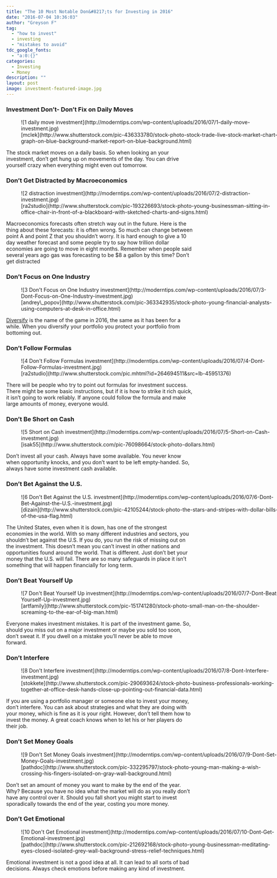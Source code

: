 ```yaml
---
title: "The 10 Most Notable Don&#8217;ts for Investing in 2016"
date: "2016-07-04 10:36:03"
author: "Greyson F"
tag:
  - "how to invest"
  - investing
  - "mistakes to avoid"
tdc_google_fonts:
  - "a:0:{}"
categories:
  - Investing
  - Money
description: ""
layout: post
image: investment-featured-image.jpg
---
```


### Investment Don’t- Don’t Fix on Daily Moves

<figure aria-describedby="caption-attachment-3741" class="wp-caption alignnone" id="attachment_3741" style="width: 700px">![1 daily move investment](http://moderntips.com/wp-content/uploads/2016/07/1-daily-move-investment.jpg)<figcaption class="wp-caption-text" id="caption-attachment-3741">[mclek](http://www.shutterstock.com/pic-436333780/stock-photo-stock-trade-live-stock-market-chart-graph-on-blue-background-market-report-on-blue-background.html)</figcaption></figure>

The stock market moves on a daily basis. So when looking an your investment, don’t get hung up on movements of the day. You can drive yourself crazy when everything might even out tomorrow.

### Don’t Get Distracted by Macroeconomics

<figure aria-describedby="caption-attachment-3742" class="wp-caption alignnone" id="attachment_3742" style="width: 700px">![2 distraction investment](http://moderntips.com/wp-content/uploads/2016/07/2-distraction-investment.jpg)<figcaption class="wp-caption-text" id="caption-attachment-3742">[ra2studio](http://www.shutterstock.com/pic-193226693/stock-photo-young-businessman-sitting-in-office-chair-in-front-of-a-blackboard-with-sketched-charts-and-signs.html)</figcaption></figure>

Macroeconomics forecasts often stretch way out in the future. Here is the thing about these forecasts: it is often wrong. So much can change between point A and point Z that you shouldn’t worry. It is hard enough to give a 10 day weather forecast and some people try to say how trillion dollar economies are going to move in eight months. Remember when people said several years ago gas was forecasting to be $8 a gallon by this time? Don’t get distracted

### Don’t Focus on One Industry

<figure aria-describedby="caption-attachment-3743" class="wp-caption alignnone" id="attachment_3743" style="width: 700px">![3 Don't Focus on One Industry investment](http://moderntips.com/wp-content/uploads/2016/07/3-Dont-Focus-on-One-Industry-investment.jpg)<figcaption class="wp-caption-text" id="caption-attachment-3743">[andrey\_popov](http://www.shutterstock.com/pic-363342935/stock-photo-young-financial-analysts-using-computers-at-desk-in-office.html)</figcaption></figure>

[Diversify](http://www.investmentnews.com/article/20160302/FREE/303029999/warren-buffetts-investing-dos-and-donts) is the name of the game in 2016, the same as it has been for a while. When you diversify your portfolio you protect your portfolio from bottoming out.

### Don’t Follow Formulas

<figure aria-describedby="caption-attachment-3744" class="wp-caption alignnone" id="attachment_3744" style="width: 700px">![4 Don't Follow Formulas investment](http://moderntips.com/wp-content/uploads/2016/07/4-Dont-Follow-Formulas-investment.jpg)<figcaption class="wp-caption-text" id="caption-attachment-3744">[ra2studio](http://www.shutterstock.com/pic.mhtml?id=264694511&src=lb-45951376)</figcaption></figure>

There will be people who try to point out formulas for investment success. There might be some basic instructions, but if it is how to strike it rich quick, it isn’t going to work reliably. If anyone could follow the formula and make large amounts of money, everyone would.

### Don’t Be Short on Cash

<figure aria-describedby="caption-attachment-3745" class="wp-caption alignnone" id="attachment_3745" style="width: 700px">![5 Short on Cash investment](http://moderntips.com/wp-content/uploads/2016/07/5-Short-on-Cash-investment.jpg)<figcaption class="wp-caption-text" id="caption-attachment-3745">[isak55](http://www.shutterstock.com/pic-76098664/stock-photo-dollars.html)</figcaption></figure>

Don’t invest all your cash. Always have some available. You never know when opportunity knocks, and you don’t want to be left empty-handed. So, always have some investment cash available.

### Don’t Bet Against the U.S.

<figure aria-describedby="caption-attachment-3746" class="wp-caption alignnone" id="attachment_3746" style="width: 700px">![6 Don't Bet Against the U.S. investment](http://moderntips.com/wp-content/uploads/2016/07/6-Dont-Bet-Against-the-U.S.-investment.jpg)<figcaption class="wp-caption-text" id="caption-attachment-3746">[dizain](http://www.shutterstock.com/pic-42105244/stock-photo-the-stars-and-stripes-with-dollar-bills-of-the-usa-flag.html)</figcaption></figure>

The United States, even when it is down, has one of the strongest economies in the world. With so many different industries and sectors, you shouldn’t bet against the U.S. If you do, you run the risk of missing out on the investment. This doesn’t mean you can’t invest in other nations and opportunities found around the world. That is different. Just don’t bet your money that the U.S. will fail. There are so many safeguards in place it isn’t something that will happen financially for long term.

### Don’t Beat Yourself Up

<figure aria-describedby="caption-attachment-3747" class="wp-caption alignnone" id="attachment_3747" style="width: 700px">![7 Don't Beat Yourself Up investment](http://moderntips.com/wp-content/uploads/2016/07/7-Dont-Beat-Yourself-Up-investment.jpg)<figcaption class="wp-caption-text" id="caption-attachment-3747">[artfamily](http://www.shutterstock.com/pic-151741280/stock-photo-small-man-on-the-shoulder-screaming-to-the-ear-of-big-man.html)</figcaption></figure>

Everyone makes investment mistakes. It is part of the investment game. So, should you miss out on a major investment or maybe you sold too soon, don’t sweat it. If you dwell on a mistake you’ll never be able to move forward.

### Don’t Interfere

<figure aria-describedby="caption-attachment-3748" class="wp-caption alignnone" id="attachment_3748" style="width: 700px">![8 Don't Interfere investment](http://moderntips.com/wp-content/uploads/2016/07/8-Dont-Interfere-investment.jpg)<figcaption class="wp-caption-text" id="caption-attachment-3748">[stokkete](http://www.shutterstock.com/pic-290693624/stock-photo-business-professionals-working-together-at-office-desk-hands-close-up-pointing-out-financial-data.html)</figcaption></figure>

If you are using a portfolio manager or someone else to invest your money, don’t interfere. You can ask about strategies and what they are doing with your money, which is fine as it is your right. However, don’t tell them how to invest the money. A great coach knows when to let his or her players do their job.

### Don’t Set Money Goals

<figure aria-describedby="caption-attachment-3749" class="wp-caption alignnone" id="attachment_3749" style="width: 700px">![9 Don't Set Money Goals investment](http://moderntips.com/wp-content/uploads/2016/07/9-Dont-Set-Money-Goals-investment.jpg)<figcaption class="wp-caption-text" id="caption-attachment-3749">[pathdoc](http://www.shutterstock.com/pic-332295797/stock-photo-young-man-making-a-wish-crossing-his-fingers-isolated-on-gray-wall-background.html)</figcaption></figure>

Don’t set an amount of money you want to make by the end of the year. Why? Because you have no idea what the market will do as you really don’t have any control over it. Should you fall short you might start to invest sporadically towards the end of the year, costing you more money.

### Don’t Get Emotional

<figure aria-describedby="caption-attachment-3750" class="wp-caption alignnone" id="attachment_3750" style="width: 700px">![10 Don't Get Emotional investment](http://moderntips.com/wp-content/uploads/2016/07/10-Dont-Get-Emotional-investment.jpg)<figcaption class="wp-caption-text" id="caption-attachment-3750">[pathdoc](http://www.shutterstock.com/pic-212692168/stock-photo-young-businessman-meditating-eyes-closed-isolated-grey-wall-background-stress-relief-techniques.html)</figcaption></figure>

Emotional investment is not a good idea at all. It can lead to all sorts of bad decisions. Always check emotions before making any kind of investment.
